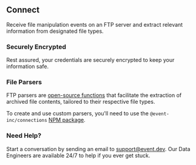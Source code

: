 ## Connect 

Receive file manipulation events on an FTP server and extract relevant information from designated file types.

### Securely Encrypted

Rest assured, your credentials are securely encrypted to keep your information safe.

### File Parsers

FTP parsers are [open-source functions](https://github.com/event-cloud/connections/tree/main/catalog/sources/ftp/parsers) that facilitate the extraction of archived file contents, tailored to their respective file types.

To create and use custom parsers, you'll need to use the `@event-inc/connections` [NPM package](https://www.npmjs.com/package/@event-inc/connections).

### Need Help?

Start a conversation by sending an email to [support@event.dev](mailto:support@event.dev). Our Data Engineers are available 24/7 to help if you ever get stuck.